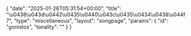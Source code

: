 {
    "date": "2025-01-26T05:31:54+00:00",
    "title": "\u0438\u043d\u0442\u0435\u0440\u043c\u0435\u0434\u0438\u044f 7",
    "type": "miscellaneous",
    "layout": "songpage",
    "params": {
        "id": "gonistos",
        "tonality": ""
    }
}